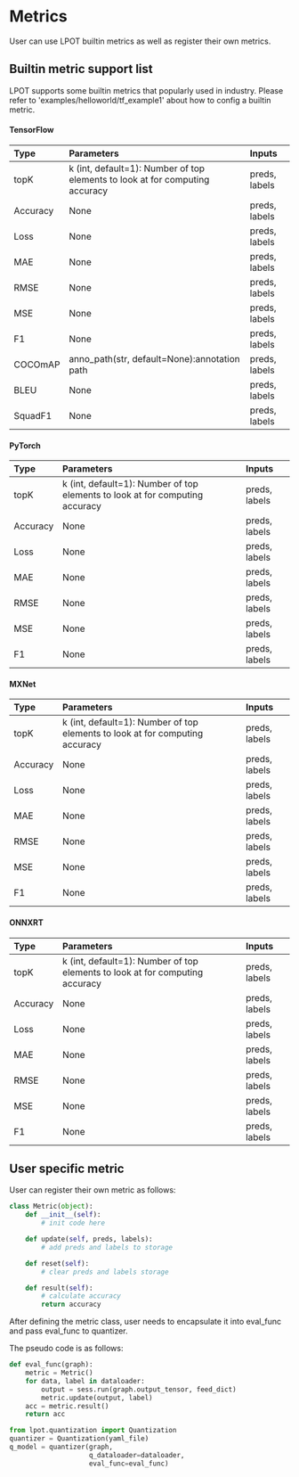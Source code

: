 Metrics
========================

User can use LPOT builtin metrics as well as register their own metrics.

## Builtin metric support list

LPOT supports some builtin metrics that popularly used in industry. Please refer to 'examples/helloworld/tf_example1' about how to config a builtin metric.

#### TensorFlow

| Type                  | Parameters        | Inputs          |
| :------               | :------           | :------         |
| topK                  | k (int, default=1): Number of top elements to look at for computing accuracy | preds, labels   |
| Accuracy              | None              | preds, labels   |
| Loss                  | None              | preds, labels   |
| MAE                   | None              | preds, labels   |
| RMSE                  | None              | preds, labels   |
| MSE                   | None              | preds, labels   |
| F1                    | None              | preds, labels   |
| COCOmAP               | anno_path(str, default=None):annotation path | preds, labels   |
| BLEU                  | None              | preds, labels   |
| SquadF1               | None              | preds, labels   |

#### PyTorch

| Type                  | Parameters        | Inputs          |
| :------               | :------           | :------         |
| topK                  | k (int, default=1): Number of top elements to look at for computing accuracy | preds, labels   |
| Accuracy              | None              | preds, labels   |
| Loss                  | None              | preds, labels   |
| MAE                   | None              | preds, labels   |
| RMSE                  | None              | preds, labels   |
| MSE                   | None              | preds, labels   |
| F1                    | None              | preds, labels   |


#### MXNet

| Type                  | Parameters        | Inputs          |
| :------               | :------           | :------         |
| topK                  | k (int, default=1): Number of top elements to look at for computing accuracy | preds, labels   |
| Accuracy              | None              | preds, labels   |
| Loss                  | None              | preds, labels   |
| MAE                   | None              | preds, labels   |
| RMSE                  | None              | preds, labels   |
| MSE                   | None              | preds, labels   |
| F1                    | None              | preds, labels   |



#### ONNXRT

| Type                  | Parameters        | Inputs          |
| :------               | :------           | :------         |
| topK                  | k (int, default=1): Number of top elements to look at for computing accuracy | preds, labels   |
| Accuracy              | None              | preds, labels   |
| Loss                  | None              | preds, labels   |
| MAE                   | None              | preds, labels   |
| RMSE                  | None              | preds, labels   |
| MSE                   | None              | preds, labels   |
| F1                    | None              | preds, labels   |


## User specific metric

User can register their own metric as follows:

```python
class Metric(object):
    def __init__(self):
        # init code here

    def update(self, preds, labels):
        # add preds and labels to storage

    def reset(self):
        # clear preds and labels storage

    def result(self):
        # calculate accuracy
        return accuracy

```

After defining the metric class, user needs to encapsulate it into eval_func and pass eval_func to quantizer.

The pseudo code is as follows:

```python
def eval_func(graph):
    metric = Metric()
    for data, label in dataloader:
        output = sess.run(graph.output_tensor, feed_dict)
        metric.update(output, label)
    acc = metric.result()
    return acc

from lpot.quantization import Quantization
quantizer = Quantization(yaml_file)
q_model = quantizer(graph,
                    q_dataloader=dataloader,
                    eval_func=eval_func)

```
